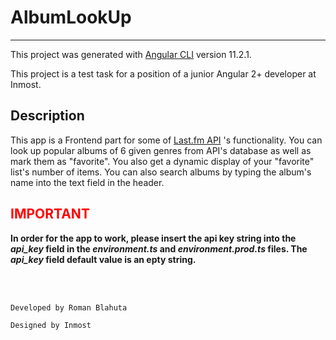 # AlbumLookUp

---

This project was generated with [Angular CLI](https://github.com/angular/angular-cli) version 11.2.1.

This project is a test task for a position of a junior Angular 2+ developer at Inmost.

## Description

This app is a Frontend part for some of [Last.fm API](https://www.last.fm/api) 's
functionality. You can look up popular albums of 6 given genres from API's database as well as mark them as "favorite".
You also get a dynamic display of your "favorite" list's number of items. You can also
search albums by typing the album's name into the text field in the header.
## <span style="color: red !important;">IMPORTANT</span>

**In order for the app to work, please insert the api 
key string into the *api_key* field in the *environment.ts* 
and *environment.prod.ts* files. The *api_key* field default 
value is an epty string.**

<br/><br/>

```
Developed by Roman Blahuta

Designed by Inmost
```

